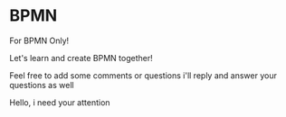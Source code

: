 # BPMN
For BPMN Only!

Let's learn and create BPMN together! 

Feel free to add some comments or questions
i'll reply and answer your questions as well 

Hello, i need your attention
